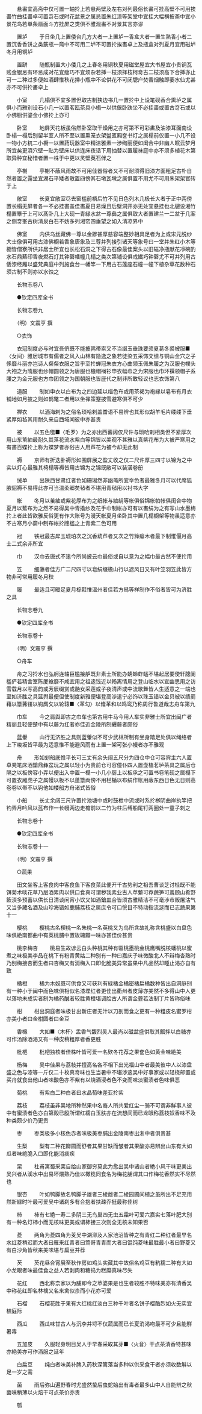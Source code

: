 <!-- { "loadSidebar": true } -->
　　悬畵宜高斋中仅可置一轴扵上若悬两壁及左右对列最俗长畵可挂高壁不可用挨畵竹曲挂畵卓可置竒石或时花盆景之属忌置朱红漆等架堂中宜挂大幅横披斋中宜小景花鸟若单条扇面斗方挂屏之类俱不雅观畵不对景其言亦谬

　　置垆
　　于日坐几上置倭台几方大者一上置垆一香盒大者一置生熟香小者二置沉香香饼之类筯瓶一斋中不可用二垆不可置扵挨畵卓上及瓶盒对列夏月宜用磁垆冬月用铜垆

　　置缾
　　随瓶制置大小倭几之上春冬用铜秋夏用磁堂屋宜大书屋宜小贵铜瓦贱金银忌有环忌成对花宜瘦巧不宜烦杂若挿一枝须择枝柯竒古二枝须高下合挿亦止可一二种过多便如酒肆惟秋花挿小瓶中不论供花不可闭牕户焚香烟触即萎水仙尤甚亦不可供扵畵卓上

　　小室
　　几榻俱不宜多置但取古制狭边书几一置扵中上设笔砚香合熏垆之属俱小而雅别设石小几一以置茗瓯茶具小榻一以供偃卧趺坐不必挂畵或置古竒石或以小佛橱供鎏金小佛扵上亦可

　　卧室
　　地屏天花板虽俗然卧室取干燥用之亦可第不可彩畵及油漆耳面南设卧榻一榻后别留半室人所不至以置熏笼衣架盥匜厢奁书灯之属榻前仅置一小几不设一物小方杌二小橱一以置药玩器室中精洁雅素一渉绚丽便如闺合中非幽人眠云梦月所宜矣更湏穴壁一贴为壁床以供连床夜话下用抽替以置履袜庭中亦不须多植花木第取异种宜秘惜者置一株于中更以灵壁英石伴之

　　亭榭
　　亭榭不蔽风雨故不可用佳器俗者又不可耐须得旧漆方面粗足古朴自然者置之露坐宜湖石平矮者散置四傍其石墩瓦墩之属俱置不用尤不可用朱架架官砖于上

　　敞室
　　长夏宜敞室尽去窗槛前梧后竹不见日色列木几极长大者于正中两傍置长榻无屏者各一不必挂畵盖佳畵夏日易燥且后壁洞开亦无处宜悬挂也北牕设湘竹榻置簟于上可以髙卧几上大砚一青緑水盆一尊彝之属俱取大者置建兰一二盆于几案之侧竒峯古树清泉白石不妨多列湘帘四垂望之如入清凉界中

　　佛室
　　内供乌丝藏佛一尊以金鏒甚厚慈容端整妙相具足者为上或宋元脱纱大士像俱可用古漆佛櫉若香象唐象及三尊并列接引诸天等象号曰一堂并朱红小木等櫉皆僧寮所供非居士所宜也长松石洞之下得古石像最佳案头以旧磁净瓶献花凈碗酌水石鼎爇印香夜燃石灯其钟磬幡幢几榻之类次第铺设俱戒纎巧钟磬尤不可并列用古倭漆经厢以盛梵典庭中列施食台一幡竿一下用古石莲座石幢一幢下植杂草花数种石须古制不则亦以水蚀之

　　长物志卷八

　　●钦定四库全书

　　长物志卷九

　　（明）文震亨 撰

　　○衣饰

　　衣冠制度必与时宜吾侪既不能披鹑帯索又不当缀玉垂珠要须夏葛冬裘被服■〈女间〉雅居城市有儒者之风入山林有隐逸之象若徒染五采饰文缋与铜山金穴之子侈靡斗丽亦岂诗人粲粲衣服之旨乎至扵蝉冠朱衣方心曲领玉佩朱履之为汉服也幞头大袍之为隋服也纱帽圆领之为唐服也檐帽襕衫申衣幅巾之为宋服也巾环襈领帽子系腰之为金元服也方巾团领之为国朝服也皆歴代之制非所敢轻议也志衣饰第八

　　道服
　　制如申衣以白布为之四边延以缁色布或用茶褐为袍縁以皂布有月衣铺地如月披之则如鹤氅二者用以坐禅策蹇披雪避寒俱不可少

　　禅衣
　　以洒海剌为之俗名琐哈剌盖畨语不易辨也其形似胡羊毛片缕缕下垂紧厚如毡其用耐久来自西域闻彼中亦甚贵

　　被
　　以五色氆■〈毛罗〉为之亦出西蕃阔仅尺许与琐哈剌相类但不紧厚次用山东茧紬最耐久其落花流水紫白等锦皆以美观不甚雅以真紫花布为大被严寒用之有畵百蝶扵上称为蝶梦者亦俗古人用芦花为被今却无此制

　　褥
　　京师有折迭卧褥形如围屏展之盈丈收之仅二尺许厚三四寸以锦为之中实以灯心最雅其椅榻等褥皆用古锦为之锦既敝可以装潢卷册

　　绒单
　　出陜西甘肃红者色如珊瑚然非幽斋所宜夲色者最雅冬月可以代席狐腋貂褥不易得此亦可当温柔郷矣毡者不堪用青毡用以衬书大字

　　帐
　　冬月以茧紬或紫花厚布为之纸帐与紬绢等帐俱俗锦帐帕帐俱闺合中物夏月以蕉布为之然不易得吴中青撬纱及花手巾制帐亦可有以畵绢为之有写山水墨梅扵上者此皆欲雅反俗更有作大账号为漫天帐夏月坐卧其中置几榻櫉架等物虽适意亦不古寒月小斋中制布帐扵牕槛之上青紫二色可用

　　冠
　　铁冠最古犀玉琥珀次之沉香葫芦者又次之竹箨瘿木者最下制惟偃月高士二式余非所宜

　　巾
　　汉巾去唐式不逺今所尚披云巾最俗或自以意为之幅巾最古然不便扵用

　　笠
　　细藤者佳方广二尺四寸以皂绢缀檐山行以遮风日又有叶笠羽笠此皆方物非可常用履冬月秧

　　履
　　最适且可暖足夏月棕鞋惟温州者佳若方舄等样制作不俗者皆可为济胜之具

　　长物志卷九

　　●钦定四库全书

　　长物志卷十

　　（明）文震亨 撰

　　○舟车

　　舟之习扵水也弘舸连轴巨槛接舻既非素士所能办蜻蛉蚱蜢不堪起居要使轩牕阑槛俨若精舍室陈厦飨靡不咸宜用之祖逺饯近以畅离情用之登山临水以宣幽思用之访雪载月以写高韵或芳辰缀赏或靘女采莲或子夜清声或中流歌舞皆人生适意之一端也至如济胜之具篮舆最便但使制度新雅便堪登高渉逺宁必饰以珠玉错以金贝被以缋罽藉以簟茀镂以钩膺攵以轮辕■〈革勾〉以鞗革和以鸣鸾乃称周行鲁道哉志舟车第九

　　巾车
　　今之肩舆即古之巾车也第古用牛马今用人车实非雅士所宜出闽广者精丽且轻便楚中有以藤为扛者亦佳近金陵所制纒藤者颇俗

　　蓝轝
　　山行无济胜之具则蓝轝似不可少武林所制有坐身踏足处俱以绳络者上下峻坂皆平最为适意惟不能避风雨有上置一架可张小幔者亦不雅观

　　舟
　　形如刬船底惟平长可三丈有余头阔五尺分为四仓中仓可容宾主六人置卓凳笔床酒鎗鼎彝盆玩之属以轻小为贵前仓可容僮仆四人置壶榼茗垆茶具之属后仓隔之以板傍容小弄以便出入中置一榻一小几小厨上以板承之可置书卷笔砚之属榻下可置衣厢虎子之属幔以板不以蓬簟両傍不用栏楯以布绢作帐用蔽东西日色无日则高卷卷以帯不以钩他如楼船方舟诸式皆俗

　　小船
　　长丈余阔三尺许置扵池塘中或时鼓枻中流或时系扵栁阴曲岸执竿把钓弄月吟风以蓝布作一长幔两边走檐前以二竹为柱后缚船尾钉两圏处一童子刺之

　　长物志卷十

　　●钦定四库全书

　　长物志卷十一

　　（明）文震亨 撰

　　○蔬果

　　田文坐客上客食肉中客食鱼下客食菜此便开千古势利之祖吾曹谈芝讨桂既不能饵菊术啖花草乃层酒累肉以供口食真可谓秽我素业古人苹蘩可荐蔬笋可羞顾山肴野簌湏多预蓄以供长日清谈闲宵小饮又如酒鎗皿合皆须古雅精洁不可毫渉市贩屠沽气又当多藏名酒及山珍海错如鹿脯荔枝之属庶令可口恱目不特动指流涎而已志蔬果第十一

　　樱桃
　　樱桃古名楔桃一名朱桃一名英桃又为鸟所含故礼称含桃盛以白盘色味俱絶南都曲中有英桃脯中置玫瑰瓣一味亦甚佳价甚贵

　　桃李梅杏
　　桃易生故谚云白头种桃其种有匾桃墨桃金桃鹰嘴脱核蟠桃以蜜煮之味极美李品在桃下有粉青黄姑二种别有一种曰嘉庆子味微酸北人不辩梅杏熟时乃别梅接杏而生者曰杏梅又有消梅入口即化脆美异常虽果中凡品然却睡止渇亦自有致

　　橘橙
　　橘为木奴既可供食又可获利有緑橘金橘密橘扁橘数种皆出自洞庭别有一种小于闽中而色味俱相似名漆堞红者更佳出衢州者皮薄亦美然不多得山中人更以落地未成实者制为橘药醎者较胜黄橙堪调脍古人所谓金虀若法制丁片皆称俗味

　　柑
　　柑出洞庭者味极甘出新庄者无汁以刀剖而食之更有一种粗皮名蜜罗柑亦美小者曰金柑圆者曰金豆

　　香橼
　　大如■〈木杯〉盂香气馥烈吴人最尚以磁盆盛供取其瓤拌以白糖亦可作汤除酒渇又有一种皮稍粗厚者香更胜

　　枇杷
　　枇杷独核者佳株叶皆可爱一名欵冬花荐之果奁色如黄金味絶美

　　杨梅
　　吴中佳果与荔枝并擅高名各不相下出光福山中者最美彼中人以漆盘盛之色与漆等一斤仅二十枚真竒味也生当暑中不堪渉逺吴中好事家或以轻桡邮置或买舟就食出他山者味酸色亦不紫有以烧酒浸者色不变而味淡蜜渍者色味俱恶

　　葡桃
　　有紫白二种白者曰水晶萄味差亚扵紫

　　荔枝
　　荔枝虽非吴地所种然果中名裔人所共爱红尘一骑不可谓非觧事人彼中有蜜渍者色亦白第殻已殷所谓红繻白玉肤亦在流想间而已龙眼称荔枝奴香味不及种类颇少价乃更贵

　　枣
　　枣类极多小核色赤者味极美枣脯出金陵南枣出浙中者俱贵甚

　　生梨
　　梨有二种花瓣圆而舒者其果甘缺而皱者其果酸亦易辨出山东有大如瓜者味絶脆入口即化能消痰疾

　　栗
　　杜甫寓蜀采栗自给山家御穷莫此为愈出吴中诸山者絶小风干味更美出吴兴者从溪水中出易坏煨熟乃佳以橄榄同食名为梅花脯谓其口作梅花香然实不尽然也

　　银杏
　　叶如鸭脚故名鸭脚子雄者三棱雌者二棱园圃间植之虽所出不足充用然新緑时叶最可爱吴中诸刹多有合抱者扶疎乔挺最称佳树

　　柿
　　柿有七絶一寿二多阴三无鸟巢四无虫五霜叶可爱六嘉实七落叶肥大别有一种名灯柿小而无核味更美或谓柿接三次则全无核未知果否

　　菱
　　两角为菱四角为芰吴中湖泖及人家池沼皆种之有青红二种红者最早名水红菱稍迟而大者曰雁来红青者曰莺哥青青而大者曰馄饨菱味最胜最小者曰野菱又有白沙角皆秋来美味堪与扁豆并荐

　　芡
　　芡花昼合宵展至秋作房如鸡头实藏其中故俗名鸡豆有秔穤二种有大如小龙眼者味最佳食之益人若剥肉和糖捣为糕糜真味尽失

　　花红
　　西北称柰家以为脯即今之苹婆果是也生者较胜不特味美亦有清香吴中称花红即名林檎又名来禽似柰而小花亦可爱

　　石榴
　　石榴花胜于果有大红桃红淡白三种千叶者名饼子榴酷烈如火无实宜植庭际

　　西瓜
　　西瓜味甘古人与沉李并埒不仅蔬属而已长夏消渇吻最不可少且能觧暑毒

　　五加皮
　　久服轻身明目吴人于早春采取其芽■〈火音〉干点茶清香特甚味亦絶美亦可作酒服之延年

　　白扁豆
　　纯白者味美补脾入药秋深篱落当多种以供采食干者亦须收数斛以足一岁之需

　　菌
　　雨后弥山遍野春时尤盛然蛰后虫蛇始出有毒者最多山中人自能辨之秋菌味稍薄以火焙干可点茶价亦贵

　　瓠
